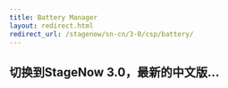 ```yaml
---
title: Battery Manager
layout: redirect.html
redirect_url: /stagenow/sn-cn/3-0/csp/battery/
---
```


## 切换到StageNow 3.0，最新的中文版...

